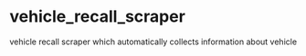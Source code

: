 # vehicle_recall_scraper
vehicle recall scraper which automatically collects information about vehicle
